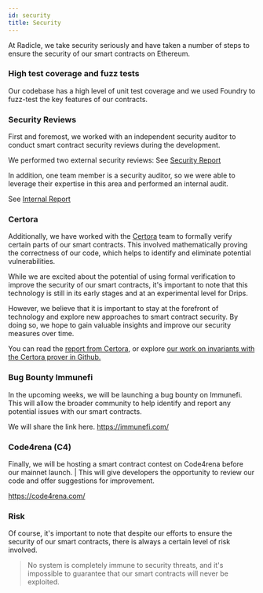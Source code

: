 ```yaml
---
id: security
title: Security
---
```


At Radicle, we take security seriously and have taken a number of steps to ensure the security of our smart contracts on Ethereum. 

### High test coverage and fuzz tests

Our codebase has a high level of unit test coverage and we used Foundry to fuzz-test the key features of our contracts.

### Security Reviews
First and foremost, we worked with an independent security auditor to conduct smart contract security reviews during the development.

We performed two external security reviews:
See [Security Report](/img/Drips_Audit_Report.pdf)

In addition, one team member is a security auditor, so we were able to leverage their expertise in this area and performed an internal audit. 

See [Internal Report](https://hackmd.io/6_EgTHw6TVGlfxls0iKMAQ?view)


### Certora
Additionally, we have worked with the [Certora](https://www.certora.com/) team to formally verify certain parts of our smart contracts. This involved mathematically proving the correctness of our code, which helps to identify and eliminate potential vulnerabilities.

While we are excited about the potential of using formal verification to improve the security of our smart contracts, it's important to note that this technology is still in its early stages and at an experimental level for Drips. 

However, we believe that it is important to stay at the forefront of technology and explore new approaches to smart contract security.  By doing so, we hope to gain valuable insights and improve our security measures over time.

You can read the [report from Certora](/img/Certora_Radicle_Drips_Report.pdf), or explore [our work on invariants with the Certora prover in Github.](https://github.com/radicle-dev/drips-contracts/tree/certora)


### Bug Bounty Immunefi

In the upcoming weeks, we will be launching a bug bounty on Immunefi. This will allow the broader community to help identify and report any potential issues with our smart contracts.

We will share the link here.
https://immunefi.com/

### Code4rena (C4)

Finally, we will be hosting a smart contract contest on Code4rena before our mainnet launch. |
This will give developers the opportunity to review our code and offer suggestions for improvement.

https://code4rena.com/

### Risk

Of course, it's important to note that despite our efforts to ensure the security of our smart contracts, there is always a certain level of risk involved.

>No system is completely immune to security threats, and it's impossible to guarantee that our smart contracts will never be exploited.


